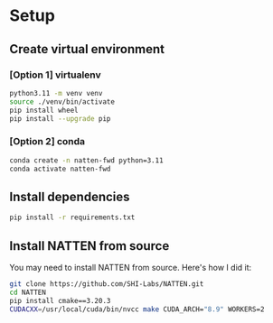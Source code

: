 # Setup

## Create virtual environment

### [Option 1] virtualenv

```bash
python3.11 -m venv venv
source ./venv/bin/activate
pip install wheel
pip install --upgrade pip
```

### [Option 2] conda

```bash
conda create -n natten-fwd python=3.11
conda activate natten-fwd
```

## Install dependencies

```bash
pip install -r requirements.txt
```

## Install NATTEN from source

You may need to install NATTEN from source. Here's how I did it:

```bash
git clone https://github.com/SHI-Labs/NATTEN.git
cd NATTEN
pip install cmake==3.20.3
CUDACXX=/usr/local/cuda/bin/nvcc make CUDA_ARCH="8.9" WORKERS=2
```